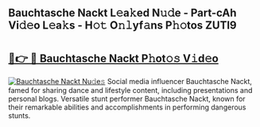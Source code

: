 ## Bauchtasche Nackt L𝚎a𝚔ed N𝚞𝚍e - Part-cAh Vi𝚍𝚎o L𝚎a𝚔s - H𝚘𝚝 O𝚗𝚕yf𝚊ns P𝚑𝚘tos ZUTI9

# <h2><a href="http://kfcqh6e.oniu.top/?m=Bauchtasche+Nackt">🔗👉 🔴 Bauchtasche Nackt P𝚑ot𝚘𝚜 V𝚒d𝚎o</a></h2>

[![Bauchtasche Nackt Nu𝚍e𝚜](https://i.imgur.com/0qMVB7G.gif)](http://kfcqh6e.oniu.top/?m=Bauchtasche+Nackt)
Social media influencer Bauchtasche Nackt, famed for sharing dance and lifestyle content, including presentations and personal blogs. Versatile stunt performer Bauchtasche Nackt, known for their remarkable abilities and accomplishments in performing dangerous stunts.  
